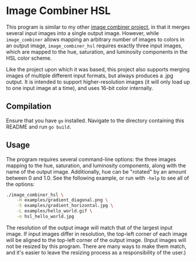 Image Combiner HSL
==================

This program is similar to my other
[image combiner project](https://github.com/yalue/image_combiner), in that it
merges several input images into a single output image. However, while
`image_combiner` allows mapping an arbitrary number of images to colors in an
output image, `image_combiner_hsl` requires exactly three input images, which
are mapped to the hue, saturation, and luminosity components in the HSL color
scheme.

Like the project upon which it was based, this project also supports merging
images of multiple different input formats, but always produces a .jpg output.
It is intended to support higher-resolution images (it will only load up to one
input image at a time), and uses 16-bit color internally.

Compilation
-----------

Ensure that you have `go` installed. Navigate to the directory containing this
README and run `go build`.

Usage
-----

The program requires several command-line options: the three images mapping to
the hue, saturation, and luminosity components, along with the name of the
output image. Additionally, hue can be "rotated" by an amount between 0 and
1.0.  See the following example, or run with `-help` to see all of the options:

```bash
./image_combiner_hsl \
    -H examples/gradient_diagonal.png \
    -S examples/gradient_horizontal.jpg \
    -L examples/hello_world.gif \
    -o hsl_hello_world.jpg
```

The resolution of the output image will match that of the largest input image.
If input images differ in resolution, the top-left corner of each image will be
aligned to the top-left corner of the output image. (Input images will not be
resized by this program. There are many ways to make them match, and it's
easier to leave the resizing process as a responsibility of the user.)

